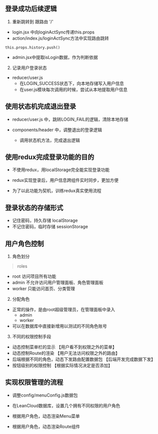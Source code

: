 ## 登录成功后续逻辑

1. 重新跳转到 跟路由 '/'
  + login.jsx 中向loginActSync传递this.props
  + action/index.js/loginActSync方法中实现路由跳转
  ```
  this.props.history.push()
  ```
  + admin.jsx中提取isLogin数据，作为判断依据

2. 记录用户登录状态
  + reducer/user.js 
    - 在LOGIN_SUCCESS状态下，向本地存储写入用户信息
    - 在user.js模块每次调用的时候，尝试从本地提取用户信息


## 使用状态机完成退出登录

+ reducer/user.js 中，跳转LOGIN_FAIL的逻辑，清除本地存储

+ components/header  中，调整退出的登录逻辑
  - 调用状态机方法，完成退出逻辑

## 使用redux完成登录功能的目的

+ 不使用redux，用localStorage完全能实现登录功能

+ redux实现登录后，用户信息跨组件实时同步，更加方便

+ 为了以此功能为契机，训练redux真实使用流程 

## 登录状态的存储形式

+ 记住密码，持久存储  localStorage
+ 不记住密码，临时存储 sessionStorage

## 用户角色控制

1. 角色划分
> roles
  + root   访问项目所有功能
  + admin  不允许访问用户管理面板、角色管理面板
  + worker 只能访问首页、分类管理

2. 分配角色
  + 正常的操作，是由root超级管理员，在管理面板中录入
    - admin
    - worker
  + 可以在数据库中直接新增用以测试的不同角色账号

3. 不同的权限控制手段
  + 动态控制菜单栏的显示 【用户看不到权限之外的菜单】
  + 动态控制Route的渲染  【用户无法访问权限之外的路由】
  + 后端根据不同的角色，动态下发路由配置数据包 【后端开发完成数据下发】
  + 按钮级别的权限控制 【根据实际情况决定是否添加】

## 实现权限管理的流程

+ 调整config/menuConfig.js数据包

+ 在LeanCloud数据库，设置几个拥有不同权限的用户角色

+ 根据用户角色，动态渲染Menu菜单

+ 根据用户角色，动态渲染Route组件



